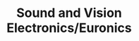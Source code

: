 ---
title: "Sound and Vision Electronics/Euronics"
url: /frinton-on-sea/sound-and-vision-electronics-euronics/
shop: Elektronik
---